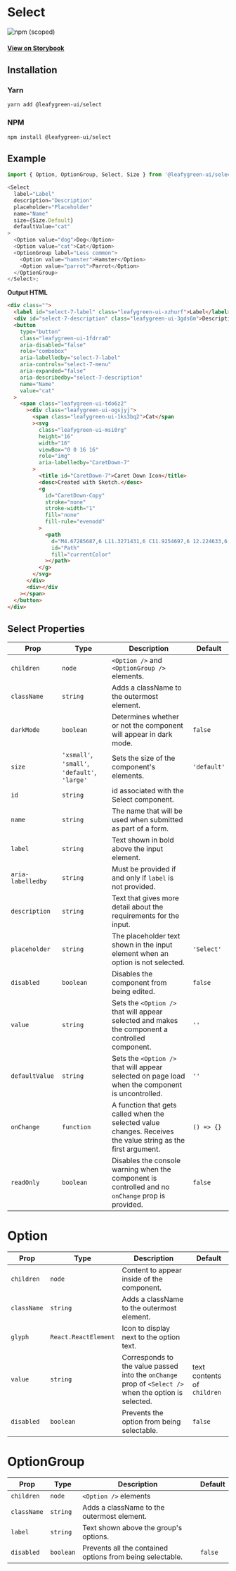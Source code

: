 # Select

![npm (scoped)](https://img.shields.io/npm/v/@leafygreen-ui/select.svg)

#### [View on Storybook](https://mongodb.github.io/leafygreen-ui/?path=/story/select--default)

## Installation

### Yarn

```shell
yarn add @leafygreen-ui/select
```

### NPM

```shell
npm install @leafygreen-ui/select
```

## Example

```js
import { Option, OptionGroup, Select, Size } from '@leafygreen-ui/select';

<Select
  label="Label"
  description="Description"
  placeholder="Placeholder"
  name="Name"
  size={Size.Default}
  defaultValue="cat"
>
  <Option value="dog">Dog</Option>
  <Option value="cat">Cat</Option>
  <OptionGroup label="Less common">
    <Option value="hamster">Hamster</Option>
    <Option value="parrot">Parrot</Option>
  </OptionGroup>
</Select>;
```

**Output HTML**

```html
<div class="">
  <label id="select-7-label" class="leafygreen-ui-xzhurf">Label</label>
  <div id="select-7-description" class="leafygreen-ui-3gds6m">Description</div>
  <button
    type="button"
    class="leafygreen-ui-1fdrra0"
    aria-disabled="false"
    role="combobox"
    aria-labelledby="select-7-label"
    aria-controls="select-7-menu"
    aria-expanded="false"
    aria-describedby="select-7-description"
    name="Name"
    value="cat"
  >
    <span class="leafygreen-ui-tdo6z2"
      ><div class="leafygreen-ui-ogsjyj">
        <span class="leafygreen-ui-1ks3bq2">Cat</span
        ><svg
          class="leafygreen-ui-msi0rg"
          height="16"
          width="16"
          viewBox="0 0 16 16"
          role="img"
          aria-labelledby="CaretDown-7"
        >
          <title id="CaretDown-7">Caret Down Icon</title>
          <desc>Created with Sketch.</desc>
          <g
            id="CaretDown-Copy"
            stroke="none"
            stroke-width="1"
            fill="none"
            fill-rule="evenodd"
          >
            <path
              d="M4.67285687,6 L11.3271431,6 C11.9254697,6 12.224633,6.775217 11.8024493,7.22717749 L8.47530616,10.7889853 C8.21248981,11.0703382 7.78751019,11.0703382 7.52748976,10.7889853 L4.19755071,7.22717749 C3.77536701,6.775217 4.07453029,6 4.67285687,6 Z"
              id="Path"
              fill="currentColor"
            ></path>
          </g>
        </svg>
      </div>
      <div></div
    ></span>
  </button>
</div>
```

## Select Properties

| Prop              | Type                                          | Description                                                                                                   | Default     |
| ----------------- | --------------------------------------------- | ------------------------------------------------------------------------------------------------------------- | ----------- |
| `children`        | `node`                                        | `<Option />` and `<OptionGroup />` elements.                                                                  |             |
| `className`       | `string`                                      | Adds a className to the outermost element.                                                                    |             |
| `darkMode`        | `boolean`                                     | Determines whether or not the component will appear in dark mode.                                             | `false`     |
| `size`            | `'xsmall'`, `'small'`, `'default'`, `'large'` | Sets the size of the component's elements.                                                                    | `'default'` |
| `id`              | `string`                                      | id associated with the Select component.                                                                      |             |
| `name`            | `string`                                      | The name that will be used when submitted as part of a form.                                                  |             |
| `label`           | `string`                                      | Text shown in bold above the input element.                                                                   |             |
| `aria-labelledby` | `string`                                      | Must be provided if and only if `label` is not provided.                                                      |             |
| `description`     | `string`                                      | Text that gives more detail about the requirements for the input.                                             |             |
| `placeholder`     | `string`                                      | The placeholder text shown in the input element when an option is not selected.                               | `'Select'`  |
| `disabled`        | `boolean`                                     | Disables the component from being edited.                                                                     | `false`     |
| `value`           | `string`                                      | Sets the `<Option />` that will appear selected and makes the component a controlled component.               | `''`        |
| `defaultValue`    | `string`                                      | Sets the `<Option />` that will appear selected on page load when the component is uncontrolled.              | `''`        |
| `onChange`        | `function`                                    | A function that gets called when the selected value changes. Receives the value string as the first argument. | `() => {}`  |
| `readOnly`        | `boolean`                                     | Disables the console warning when the component is controlled and no `onChange` prop is provided.             | `false`     |

# Option

| Prop        | Type                 | Description                                                                                           | Default                     |
| ----------- | -------------------- | ----------------------------------------------------------------------------------------------------- | --------------------------- |
| `children`  | `node`               | Content to appear inside of the component.                                                            |                             |
| `className` | `string`             | Adds a className to the outermost element.                                                            |                             |
| `glyph`     | `React.ReactElement` | Icon to display next to the option text.                                                              |                             |
| `value`     | `string`             | Corresponds to the value passed into the `onChange` prop of `<Select />` when the option is selected. | text contents of `children` |
| `disabled`  | `boolean`            | Prevents the option from being selectable.                                                            | `false`                     |

# OptionGroup

| Prop        | Type      | Description                                               | Default |
| ----------- | --------- | --------------------------------------------------------- | ------- |
| `children`  | `node`    | `<Option />` elements                                     |         |
| `className` | `string`  | Adds a className to the outermost element.                |         |
| `label`     | `string`  | Text shown above the group's options.                     |         |
| `disabled`  | `boolean` | Prevents all the contained options from being selectable. | `false` |
